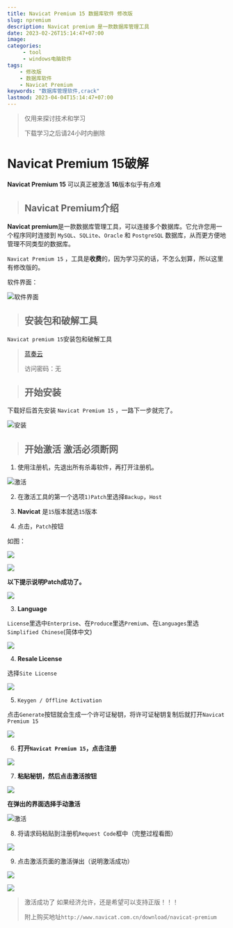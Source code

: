 ```yaml
---
title: Navicat Premium 15 数据库软件 修改版
slug: npremium
description: Navicat premium 是一款数据库管理工具
date: 2023-02-26T15:14:47+07:00
image:
categories:
     - tool
     - windows电脑软件
tags:
    - 修改版
    - 数据库软件
    - Navicat Premium
keywords: "数据库管理软件,crack"
lastmod: 2023-04-04T15:14:47+07:00
---
```


> 仅用来探讨技术和学习
> 
> 下载学习之后请24小时内删除

# Navicat Premium 15破解

**Navicat Premium 15** 可以真正被激活 **16**版本似乎有点难

> ## Navicat Premium介绍

**Navicat premium**是一款数据库管理工具，可以连接多个数据库。它允许您用一个程序同时连接到 `MySQL`、`SQLite`、`Oracle` 和 `PostgreSQL` 数据库，从而更方便地管理不同类型的数据库。

`Navicat Premium 15` ，工具是**收费**的，因为学习买的话，不怎么划算，所以这里有修改版的。

软件界面：

![软件界面](asda.png "界面")

> ## 安装包和破解工具

`Navicat premium 15`安装包和破解工具

> [蓝奏云](https://kkdaj.lanzoui.com/ic03rbi)
> 
> 访问密码：无

> ## 开始安装

下载好后首先安装 `Navicat Premium 15` ，一路下一步就完了。

![安装](wdas.png "安装")

> ## 开始激活  激活必须断网

1. 使用注册机，先退出所有杀毒软件，再打开注册机。

![激活](114514.png "激活")

2. 在激活工具的第一个选项`1)Patch`里选择`Backup`，`Host`

3. **Navicat** 是`15`版本就选`15`版本

4. 点击，`Patch`按钮

如图：

![](daewf.png)

![](afewaw.png)

**以下提示说明Patch成功了。**

![](fewg.png)

3. **Language**

`License`里选中`Enterprise`、在`Produce`里选`Premium`、在`Languages`里选`Simplified Chinese`(简体中文)

![](feasf.png)

4. **Resale License**

选择`Site License`

![](gerg.png)

5. `Keygen / Offline Activation`

点击`Generate`按钮就会生成一个许可证秘钥，将许可证秘钥复制后就打开`Navicat Premium 15`

![](reger.png)

6. **打开`Navicat Premium 15`，点击注册**

![](fewf.png)

7. **粘贴秘钥，然后点击激活按钮**

![](fwaf.png)

**在弹出的界面选择手动激活**

![激活](gwerg.png "激活")

8. 将请求码粘贴到注册机`Request Code`框中（完整过程看图）

![](awa.png)

9. 点击激活页面的激活弹出（说明激活成功）

![](wfa.png)

![](awda.png)

> 激活成功了 如果经济允许，还是希望可以支持正版！！！
> 
> 附上购买地址`http://www.navicat.com.cn/download/navicat-premium`